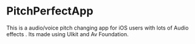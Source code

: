 # PitchPerfectApp
This is a audio/voice pitch changing app  for iOS users with lots of Audio effects . Its made using UIkit  and Av Foundation.

